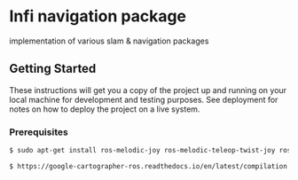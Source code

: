 # Infi navigation package

implementation of various slam & navigation packages

## Getting Started

These instructions will get you a copy of the project up and running on your local machine for development and testing purposes. See deployment for notes on how to deploy the project on a live system.

### Prerequisites

``` bash
$ sudo apt-get install ros-melodic-joy ros-melodic-teleop-twist-joy ros-melodic-teleop-twist-keyboard ros-melodic-laser-proc ros-melodic-rgbd-launch ros-melodic-depthimage-to-laserscan ros-melodic-rosserial-arduino ros-melodic-rosserial-python ros-melodic-rosserial-server ros-melodic-rosserial-client ros-melodic-rosserial-msgs ros-melodic-amcl ros-melodic-map-server ros-melodic-move-base ros-melodic-urdf ros-melodic-xacro ros-melodic-compressed-image-transport ros-melodic-rqt-image-view ros-melodic-gmapping ros-melodic-navigation ros-melodic-interactive-markers
```
``` bash
$ https://google-cartographer-ros.readthedocs.io/en/latest/compilation.html#building-installation
```

